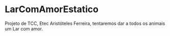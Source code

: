 # LarComAmorEstatico
Projeto de TCC, Etec Aristóteles Ferreira, tentaremos dar a todos os animais um Lar com amor. 
